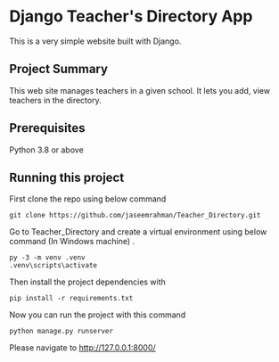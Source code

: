 # Django Teacher's Directory App

This is a very simple website built with Django.

## Project Summary
This web site manages teachers in a given school. It lets you add, view teachers in the directory. 

## Prerequisites
Python 3.8 or above

## Running this project

First clone the repo using below command
```
git clone https://github.com/jaseemrahman/Teacher_Directory.git
```
Go to Teacher_Directory and create a virtual environment using below command (In Windows machine) .
```
py -3 -m venv .venv
.venv\scripts\activate
```
Then install the project dependencies with

```
pip install -r requirements.txt
```
Now you can run the project with this command

```
python manage.py runserver
```
Please navigate to http://127.0.0.1:8000/

